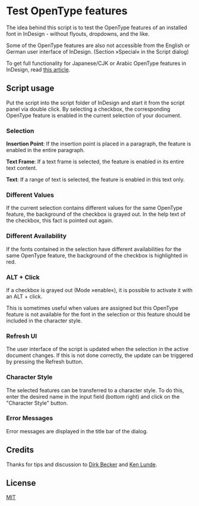 # Test OpenType features

The idea behind this script is to test the OpenType features of an installed font in InDesign - without flyouts, dropdowns, and the like.

Some of the OpenType features are also not accessible from the English or German user interface of InDesign. (Section »Special« in the Script dialog)

To get full functionality for Japanese/CJK or Arabic OpenType features in InDesign, read [this article](https://ken-lunde.medium.com/adobe-indesign-tips-japanese-cjk-functionality-english-ui-redux-539528e295c6).

## Script usage

Put the script into the script folder of InDesign and start it from the script panel via double click. By selecting a checkbox, the corresponding OpenType feature is enabled in the current selection of your document.

### Selection

**Insertion Point**: If the insertion point is placed in a paragraph, the feature is enabled in the entire paragraph.

**Text Frame**: If a text frame is selected, the feature is enabled in its entire text content.

**Text**: If a range of text is selected, the feature is enabled in this text only.

### Different Values

If the current selection contains different values for the same OpenType feature, the background of the checkbox is grayed out. In the help text of the checkbox, this fact is pointed out again.

### Different Availability

If the fonts contained in the selection have different availabilities for the same OpenType feature, the background of the checkbox is highlighted in red.

### ALT + Click

If a checkbox is grayed out (Mode »enable«), it is possible to activate it with an ALT + click.

This is sometimes useful when values are assigned but this OpenType feature is not available for the font in the selection or this feature should be included in the character style.

### Refresh UI

The user interface of the script is updated when the selection in the active document changes. If this is not done correctly, the update can be triggered by pressing the Refresh button.

### Character Style

The selected features can be transferred to a character style. To do this, enter the desired name in the input field (bottom right) and click on the "Character Style" button.


### Error Messages

Error messages are displayed in the title bar of the dialog.

## Credits

Thanks for tips and discussion to [Dirk Becker](https://twitter.com/dirkbecker) and [Ken Lunde](https://twitter.com/ken_lunde).

## License

[MIT](http://www.opensource.org/licenses/mit-license.php)